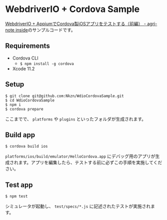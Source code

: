 WebdriverIO + Cordova Sample
==========

[WebdriverIO + AppiumでCordova製iOSアプリをテストする（前編） - agri-note inside](https://watercelldev.hatenablog.jp/entry/2019/11/27/175942)のサンプルコードです。

Requirements
----------

- Cordova CLI
    - `$ npm install -g cordova`
- Xcode 11.2

Setup
----------

```
$ git clone git@github.com:Nkzn/WdioCordovaSample.git
$ cd WdioCordovaSample
$ npm i
$ cordova prepare
```

ここまでで、 `platforms` や `plugins` といったフォルダが生成されます。

Build app
----------

```
$ cordova build ios
```

`platforms/ios/build/emulator/HelloCordova.app` にデバッグ用のアプリが生成されます。アプリを編集したら、テストする前に必ずこの手順を実施してください。

Test app
----------

```
$ npm test
```

シミュレータが起動し、 `test/specs/*.js` に記述されたテストが実施されます。


